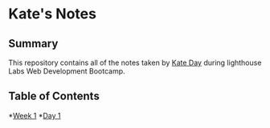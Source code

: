 # Kate's Notes
## Summary
This repository contains all of the notes taken by [Kate Day](https://github.com/KateDay) during lighthouse Labs Web Development Bootcamp.
## Table of Contents
*[Week 1](/Week_1)
  *[Day 1](/Week_1/Day_1)
